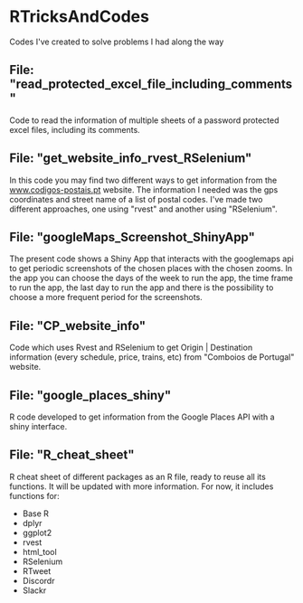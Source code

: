 # RTricksAndCodes
Codes I've created to solve problems I had along the way



## File: "read_protected_excel_file_including_comments"

Code to read the information of multiple sheets of a password protected excel files, including its comments.

## File: "get_website_info_rvest_RSelenium"

In this code you may find two different ways to get information from the www.codigos-postais.pt website.
The information I needed was the gps coordinates and street name of a list of postal codes.
I've made two different approaches, one using "rvest" and another using "RSelenium".

## File: "googleMaps_Screenshot_ShinyApp"

The present code shows a Shiny App that interacts with the googlemaps api to get periodic screenshots of the chosen places with the chosen zooms.
In the app you can choose the days of the week to run the app, the time frame to run the app, the last day to run the app and there is the possibility to choose a more frequent period for the screenshots.

## File: "CP_website_info"

Code which uses Rvest and RSelenium to get Origin | Destination information (every schedule, price, trains, etc) from "Comboios de Portugal" website.

## File: "google_places_shiny"

R code developed to get information from the Google Places API with a shiny interface.

## File: "R_cheat_sheet"

R cheat sheet of different packages as an R file, ready to reuse all its functions.
It will be updated with more information.
For now, it includes functions for:
- Base R
- dplyr
- ggplot2
- rvest
- html_tool
- RSelenium
- RTweet
- Discordr
- Slackr
